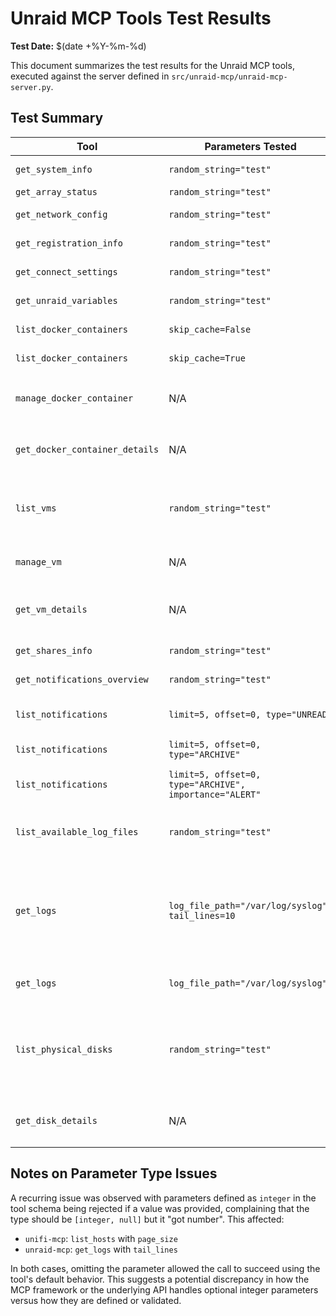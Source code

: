 # Unraid MCP Tools Test Results

**Test Date:** $(date +%Y-%m-%d)

This document summarizes the test results for the Unraid MCP tools, executed against the server defined in `src/unraid-mcp/unraid-mcp-server.py`.

## Test Summary

| Tool                          | Parameters Tested                                  | Result                                                       | Notes                                                                                                                                                                                             |
| ----------------------------- | -------------------------------------------------- | ------------------------------------------------------------ | ------------------------------------------------------------------------------------------------------------------------------------------------------------------------------------------------- |
| `get_system_info`             | `random_string="test"`                             | SUCCESS                                                      | Retrieved system information.                                                                                                                                                                     |
| `get_array_status`            | `random_string="test"`                             | SUCCESS                                                      | Retrieved array status.                                                                                                                                                                           |
| `get_network_config`          | `random_string="test"`                             | SUCCESS                                                      | Retrieved network configuration.                                                                                                                                                                  |
| `get_registration_info`       | `random_string="test"`                             | SUCCESS                                                      | Retrieved registration information.                                                                                                                                                               |
| `get_connect_settings`        | `random_string="test"`                             | SUCCESS                                                      | Retrieved Unraid Connect settings.                                                                                                                                                                |
| `get_unraid_variables`        | `random_string="test"`                             | SUCCESS                                                      | Retrieved Unraid system variables.                                                                                                                                                                |
| `list_docker_containers`      | `skip_cache=False`                                 | SUCCESS                                                      | Retrieved Docker containers (empty list).                                                                                                                                                         |
| `list_docker_containers`      | `skip_cache=True`                                  | SUCCESS                                                      | Retrieved Docker containers (empty list).                                                                                                                                                         |
| `manage_docker_container`     | N/A                                                | SKIPPED                                                      | Cannot test without a `container_id`. `list_docker_containers` returned an empty list.                                                                                                            |
| `get_docker_container_details`| N/A                                                | SKIPPED                                                      | Cannot test without a `container_identifier`. `list_docker_containers` returned an empty list.                                                                                                    |
| `list_vms`                    | `random_string="test"`                             | FAILURE                                                      | GraphQL error: "Failed to retrieve VM domains: VMs are not available". VM subsystem may not be active.                                                                                            |
| `manage_vm`                   | N/A                                                | SKIPPED                                                      | Cannot test without a `vm_id`. `list_vms` failed or returned no VMs.                                                                                                                              |
| `get_vm_details`              | N/A                                                | SKIPPED                                                      | Cannot test without a `vm_identifier`. `list_vms` failed or returned no VMs.                                                                                                                      |
| `get_shares_info`             | `random_string="test"`                             | SUCCESS                                                      | Retrieved user shares information.                                                                                                                                                                |
| `get_notifications_overview`  | `random_string="test"`                             | SUCCESS                                                      | Retrieved notifications overview.                                                                                                                                                                 |
| `list_notifications`          | `limit=5, offset=0, type="UNREAD"`                 | FAILURE (Interrupted/No Result)                              | The call did not return a result.                                                                                                                                                                 |
| `list_notifications`          | `limit=5, offset=0, type="ARCHIVE"`                | SUCCESS                                                      | Retrieved archived notifications.                                                                                                                                                                 |
| `list_notifications`          | `limit=5, offset=0, type="ARCHIVE", importance="ALERT"` | FAILURE (Interrupted/No Result)                              | The call did not return a result.                                                                                                                                                                 |
| `list_available_log_files`    | `random_string="test"`                             | SUCCESS                                                      | Retrieved list of available log files. Example: `/var/log/syslog`.                                                                                                                                |
| `get_logs`                    | `log_file_path="/var/log/syslog", tail_lines=10`   | FAILURE                                                      | Parameter `tail_lines` rejected with type error: "Parameter 'tail_lines' must be one of types [integer, null], got number". Issue with parameter type validation.                                     |
| `get_logs`                    | `log_file_path="/var/log/syslog"`                  | SUCCESS                                                      | Retrieved last 100 lines (default) of `/var/log/syslog`.                                                                                                                                          |
| `list_physical_disks`         | `random_string="test"`                             | FAILURE                                                      | HTTP error 504: Gateway Time-out. The Unraid server or API endpoint may have been temporarily unresponsive or the request took too long.                                                         |
| `get_disk_details`            | N/A                                                | SKIPPED                                                      | Cannot test without a `disk_id`. `list_physical_disks` failed.                                                                                                                                    |

## Notes on Parameter Type Issues

A recurring issue was observed with parameters defined as `integer` in the tool schema being rejected if a value was provided, complaining that the type should be `[integer, null]` but it "got number". This affected:
- `unifi-mcp`: `list_hosts` with `page_size`
- `unraid-mcp`: `get_logs` with `tail_lines`

In both cases, omitting the parameter allowed the call to succeed using the tool's default behavior. This suggests a potential discrepancy in how the MCP framework or the underlying API handles optional integer parameters versus how they are defined or validated. 